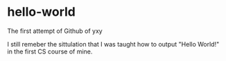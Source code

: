 # hello-world
The first attempt of Github of yxy

I still remeber the sittulation that I was taught how to output "Hello World!" in the first CS course of mine.
